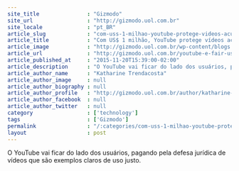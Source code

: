 ```yaml
---
site_title               : "Gizmodo"
site_url                 : "http://gizmodo.uol.com.br"
site_locale              : "pt_BR"
article_slug             : "com-uss-1-milhao-youtube-protege-videos-acusados-falsamente-de-violar-copyright"
article_title            : "Com US$ 1 milhão, YouTube protege vídeos acusados falsamente de violar copyright"
article_image            : "http://gizmodo.uol.com.br/wp-content/blogs.dir/8/files/2015/11/youtube-e-fair-use.jpg"
article_url              : "http://gizmodo.uol.com.br/youtube-e-fair-use/"
article_published_at     : "2015-11-20T15:39:00-02:00"
article_description      : "O YouTube vai ficar do lado dos usuários, pagando pela defesa jurídica de vídeos que são exemplos claros de uso justo."
article_author_name      : "Katharine Trendacosta"
article_author_image     : null
article_author_biography : null
article_author_profile   : "http://gizmodo.uol.com.br/author/katharine-trendacosta/"
article_author_facebook  : null
article_author_twitter   : null
category                 : ['technology']
tags                     : ['Gizmodo']
permalink                : "/:categories/com-uss-1-milhao-youtube-protege-videos-acusados-falsamente-de-violar-copyright/"
layout                   : post
---
```


O YouTube vai ficar do lado dos usuários, pagando pela defesa jurídica de vídeos que são exemplos claros de uso justo.
